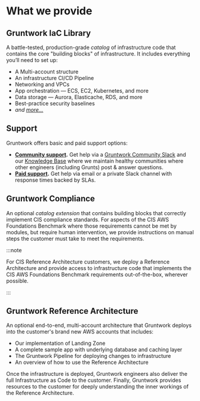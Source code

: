 # What we provide

## Gruntwork IaC Library

A battle-tested, production-grade _catalog_ of infrastructure code that contains the core "building blocks" of infrastructure. It includes everything you’ll need to set up:

- A Multi-account structure
- An infrastructure CI/CD Pipeline
- Networking and VPCs
- App orchestration — ECS, EC2, Kubernetes, and more
- Data storage — Aurora, Elasticache, RDS, and more
- Best-practice security baselines
- _and [more…](/iac/whats-this)_

## Support

Gruntwork offers basic and paid support options:

- **[Community support](/support#get-support).** Get help via a [Gruntwork Community Slack](https://gruntwork-community.slack.com/archives/CHH9Y3Z62) and our [Knowledge Base](https://github.com/gruntwork-io/knowledge-base/discussions) where we maintain healthy communities where other engineers (including Grunts) post & answer questions.
- **[Paid support](/support#paid-support-tiers).** Get help via email or a private Slack channel with response times backed by SLAs.

## Gruntwork Compliance

An optional _catalog extension_ that contains building blocks that correctly implement CIS compliance standards. For aspects of the CIS AWS Foundations Benchmark where those requirements cannot be met by modules, but require human intervention, we provide instructions on manual steps the customer must take to meet the requirements.

:::note

For CIS Reference Architecture customers, we deploy a Reference Architecture and provide access to infrastructure code that implements the CIS AWS Foundations Benchmark requirements out-of-the-box, wherever possible.

:::

## Gruntwork Reference Architecture

An optional end-to-end, multi-account architecture that Gruntwork deploys into the customer's brand new AWS accounts that includes:

- Our implementation of Landing Zone
- A complete sample app with underlying database and caching layer
- The Gruntwork Pipeline for deploying changes to infrastructure
- An overview of how to use the Reference Architecture

Once the infrastructure is deployed, Gruntwork engineers also deliver the full Infrastructure as Code to the customer. Finally, Gruntwork provides resources to the customer for deeply understanding the inner workings of the Reference Architecture.
